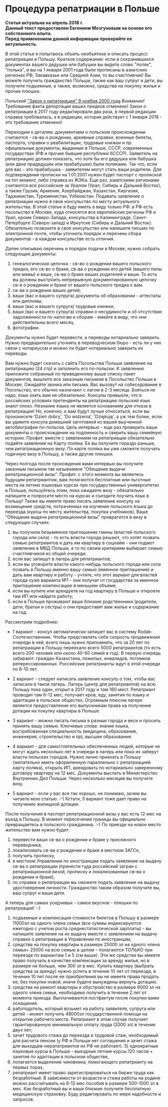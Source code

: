 # Процедура репатриации в Польше

**Статья актуальна на апрель 2018 г.  
Данный текст предоставлен Евгением Мозгуновым на основе его собственного опыта.  
Перед применением данной информации проверяйте ее актуальность.**

В этой статье я попытаюсь объять необъятное и описать процесс репатриации в Польшу.
Краткое содержание: если в сохранившихся документах вашего дедушки или бабушки вы видите слово "поляк", "полька", и вы на 1 января 2001 года были прописаны в азиатских регионах РФ, Закавказье или Средней Азии, то вы счастливчик! Вы можете получить гражданство Польши, также как ваш супруг и дети, вы получите подъемные, а также, возможно, средства на покупку жилья и прочие плюшки.

Польский ["Закон о репатриации" 9 ноября 2000 года](http://prawo.sejm.gov.pl/isap.nsf/DocDetails.xsp?id=WDU20001061118)
Внимание! Требование факта депортации ваших предков отменено! Закон о репатриации в 2017 году редактировали два раза, в первой редакции справка требовалась, а в редакции, которая действует с 1 января 2018 - это требование отменено!

Переходим к деталям: документами о польском происхождении считаются - св-ва о рождении, архивные справки, военные билеты, паспорта, справки о реабилитации, трудовые книжки и пр. официальные документы, выданные в Польше, СССР, современных государствах (РФ и прочие бывшие республики бСССР). Заявитель на репатриацию должен показать, что хотя бы его дедушка или бабушка (или двое прадедушек или прабабушек) были поляками. Так что, если для вас - это прабабушка - заявителем могут стать ваши родители. Для подтверждения прописки на 1.01.2001 нужен будет паспорт с пропиской на тот момент, либо справка из ЖЭКа. Еще раз, азиатскими регионами считаются все российские за Уралом (Урал, Сибирь и Дальний Восток), а также Грузия, Армения, Азербайджан, Казахстан, Киргизия, Таджикистан, Туркменистан, Узбекистан. Подавать заявление о репатриации нужно в свое консульство по месту актуального жительства. В этой статье я буду иметь в виду только РФ: в РФ есть посольство в Москве, куда относятся все европейские регионы РФ и Урал, кроме Северо-Запада, консульства в Калининграде, Санкт-Петербурге (Северо-запад) и Иркутске (Сибирь и Дальний Восток). Обязательно позвоните в свое консульство или напишите письмо по электронной почте, чтобы уточнить порядок и перечень сбора документов - в каждом консульстве есть отличия.

Далее описываю перечень и порядок подачи в Москве, нужно собрать следующие документы:  
1) генеалогическая цепочка - св-во о рождении вашего польского предка, его св-во о браке, св-ва о рождении его детей (вашего папы или мамы) и ваше, св-ва о браке ваших родителей и ваши. То есть вы должны выстроить непрерывную документированную цепочку св-в о рождении и браке от вашего польского предка к вам.
2) св-ва о рождении ваших детей;
3) ваши (вас и вашего супруга) документы об образовании - аттестаты или дипломы;
4) ваши (вас и вашего супруга) трудовые книжки;
5) ваши (вас и вашего супруга) справки о несудимости и об отсутствии задолженности по налогам и сборам - имейте в виду, что они действительны всего месяц.
6) фотографии.

Документы нужно будет перевести, а переводы нотариально заверить. Нужно предварительно уточнять в переводческом бюро - есть ли у них связи с нотариусом и можно ли будет нотариально заверить их переводы.

Вам нужно будет скачать с сайта Посольства Польши заявление на репатриацию (24 стр) и заполнить его по-польски. К заявлению приложите собранный по приведенному выше списку пакет документов, вышлите все заказным письмом в Посольство Польши в Москве. Ожидайте звонка или письма. Вас вызовут на собеседование в Посольство, его обычно назначают с лагом в 2-3 месяца. Бояться не надо, язык знать вам не обязательно. Консулы привыкли, что в российских условиях претенденты на репатриацию польский язык знают плохо. Незнание языка не является основанием для отказа в репатриации! Но, конечно, к вам будут лучше относиться, если вы произнесете 'Dzień dobry', 'Do widzenia', 'Dziękuję', а уж тем более, если вы удивите консула домашней заготовкой из вашей выученной автобиографии по-польски. Цель интервью - еще раз проверить ваши документы о происхождении на подлинность и сверить вашу семейную историю. Профит: вместе с заявлением на репатриации обязательно подайте заявление на Карту поляка. Ее вы получите гораздо раньше, чем репатриационную визу. По карте поляка вы уже сможете получать годичную визу в Польшу, а также другие плюшки. 

Через полгода после прохождения вами интервью вы получите заказным письмом так называемое "Обещание выдачи репатриационной визы". Профит: с этого момента вы являетесь будущим репатриантом, вам полагаются бесплатные или льготные места на летних языковых курсах при государственных университетах в Польше, пользуйтесь этим, пока ожидаете визу - обязательно напишите и попросите место на курсах и съездите поучить язык в Польшу! Также вы имеете право писать заявление консулу на возмещение  средств, потраченных на изучение польского языка до переезда (курсы по месту жительства, покупка учебников).
Ваше "Обещание выдачи репатриационной визы" превратится в визу в следующих случаях:
1) вы получили безымянное приглашение гмины (властей польского города или села) - то есть власти города решают, что хотят позвать семью репатриантов и дать им квартиру в соцнайм - они подают заявление в МВД Польши, а то по своим критериям выбирает семью счастливчиков из общей очереди;
2) если вас запишут в лагерь для репатриантов;
3) если вы уговорите власти какого-нибудь польского города или села позвать в Польшу именно вашу семью (именное приглашение) и дать вам квартиру и работу - учтите, что этот вариант для властей города хуже варианта №1 - они получат от государства за именное приглашение компенсацию в меньшем объеме;
4) если вы купите или арендуете на год квартиру в Польше и откроете там ИП или найдете работу;
5) если в Польше проживают ваши близкие родственники (родители, дети, братья и сестры) о они предоставят вам жилье и содержание на год.

Рассмотрим подробнее:

* 1 вариант - консул автоматически запишет вас в систему Rodak-Соотечественник. Чтобы представлять себе скорость продвижения очереди в ней, всего лишь нужно припомнить, что за 20 лет по репатриации в Польшу переехало всего 5000 репатриантов (то есть всего 200 человек или около 40-60 семей в год). В первую очередь забирают: граждан Казахстана, пожилых, инвалидов, потомков реперессированных. Российские репатрианты ждут в этой очереди по 6-10 лет.

* 2 вариант - следует написать заявление консулу о том, чтобы вас записали в такой лагерь. Лагерь (центр для репатриантов) на всю Польшу пока один, открыт в 2017 году и там 160 мест. Репатриант проводит там 6-12 мес, получает кров, еду, занятия по языку и адаптации в польское общество. Огромным плюсом лагеря является предоставление его выпускникам права на получение дотации на покупку квартиры в Польше.

* 3 вариант - можно писать письма в разные города и веси и просить принять вашу семью. Ключевые слова: знание языка, востребованная специальность (медицина, образование, инженерия, строительство и пр), высшее образование.

* 4 вариант - для самостоятельных обеспеченных людей, которые не могут ждать несколько лет в очереди в лагерь или пока их заберут власти польских городов. Нужно лично приехать в Польшу (желательно иметь оформленную параллельно с репатриацией карту поляка), открыть ИП, арендовать по нотариально заверенному договору квартиру на 12 мес. Документы выслать в Министерство Внутренних Дел Польши. Через несколько месяцев вы получите визу.

* 5 вариант - если у вас все так хорошо, не понимаю, зачем вы читаете мою статью. :-) Кстати, 5 вариант тоже дает право на получение жилищной дотации.

После получения в паспорт репатриационной визы у вас есть 12 мес на въезд в Польшу. В момент пересечения границы вы официально превращаетесь в польского гражданина. :-) По приезде на новое место жительство вам нужно будет:

1) перевести ваши св-ва о рождении и браке у присяжного переводчика,
2) локализовать св-ва о рождении и браке в местном ЗАГСе,
3) получить прописку,
4) в местном Управлении по иностранцам подать заявление на выдачу св-ва о репатриации (принести туда российский загран с репатриационной визой, прописку и локализованные св-ва о рождении и браке),
5) по справке о репатриации вы сможете подать заявление на выдачу удостоверения личности. Гражданство таким образом получите вы, ваш супруг и ваши дети.

А теперь для самых усидчивых - самое вкусное - плюшки по репатриации! :-)
1) подъемные и компенсация стоимости билетов в Польшу в размере 11000зл на одного члена семьи (все суммы индексируются ежегодно с учетом роста среднестатистической зарплаты) - вы напишите заявление на их выдачу вместе с заявлением на выдачу справки о репатриации в Управлении по иностранцам;
2) средства на покупку квартиры в размере 25000 зл на одного члена семьи+ 25000 на всю семью в целом - полагаются ТОЛЬКО при переезде по вариантам 1 и 5 (см выше). Эти же средства вы имеете право получать в качестве компенсации за аренду жилья, но в размере не больше, чем 300 зл в мес. Купить квартиру (выбрать средства за аренду) нужно успеть в течение 10 лет от переезда, в течение 10 лет после ее приобретения вы не имеете права продать ее, без покупки новой, иначе будете вынуждены вернуть дотацию.
3) средства на ремонт квартиры и обустройство в размере 6000 зл на одного члена семьи, необходимо получить в течение 2 лет от момента приезда. Выплачиваются постфактум после покупки вами оснащения.
4) работодатель, который возьмет на работу заявителя, супруга или детей - может получить 48000зл государственной помощи на открытие рабочего места. Репатриант в этом случае получает гарантированную минимальную оплату труда (2000 зл) в течение двух лет;
5) зачет трудового стажа до переезда в трудовой стаж, необходимый для расчета пенсии (у РФ и Польши нет соглашения и  зачет стажа для выходцев-нерапатриантов их РФ не работает). 5) однократные языковые курсы в Польше - выездные летние курсы 120 часов + занятия по адаптации в польском обществе,
6) полагается выделение чиновника, помогающего репатрианту на первых порах,
7) репатриант имеет право зарегистрироваться на бирже труда как безработный. В зависимости от возрасти и стажа работы на родине можно рассчитывать на 6-12 мес пособия в размере 500-1000 зл в мес. Как безработный вы и ваши близкие получите бесплатную медицинскую страховку. Буду редактировать по мере надобности и запросов.